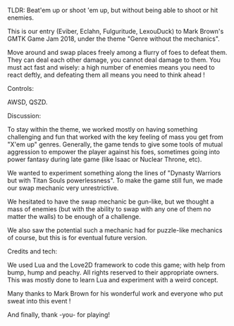 TLDR: Beat'em up or shoot 'em up, but without being able to shoot or hit enemies.

This is our entry (Eviber, Eclahn, Fulguritude, LexouDuck) to Mark Brown's GMTK Game Jam 2018, under the theme "Genre without the mechanics".

Move around and swap places freely among a flurry of foes to defeat them. They can deal each other damage, you cannot deal damage to them. You must act fast and wisely: a high number of enemies means you need to react deftly, and defeating them all means you need to think ahead !

Controls:

AWSD, QSZD.


Discussion:

To stay within the theme, we worked mostly on having something challenging and fun that worked with the key feeling of mass you get from "X'em up" genres. Generally, the game tends to give some tools of mutual aggression to empower the player against his foes, sometimes going into power fantasy during late game (like Isaac or Nuclear Throne, etc).

We wanted to experiment something along the lines of "Dynasty Warriors but with Titan Souls powerlessness". To make the game still fun, we made our swap mechanic very unrestrictive.

We hesitated to have the swap mechanic be gun-like, but we thought a mass of enemies (but with the ability to swap with any one of them no matter the walls) to be enough of a challenge.

We also saw the potential such a mechanic had for puzzle-like mechanics of course, but this is for eventual future version.

Credits and tech:

We used Lua and the Love2D framework to code this game; with help from bump, hump and peachy. All rights reserved to their appropriate owners. This was mostly done to learn Lua and experiment with a weird concept.

Many thanks to Mark Brown for his wonderful work and everyone who put sweat into this event !

And finally, thank -you- for playing!
